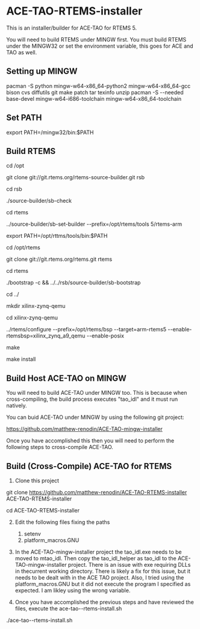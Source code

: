 # ACE-TAO-RTEMS-installer

This is an installer/builder for ACE-TAO for RTEMS 5.

You will need to build RTEMS under MINGW first. You must build RTEMS under the MINGW32 or set the environment variable, this goes for ACE and TAO as well.

## Setting up MINGW

pacman -S python mingw-w64-x86_64-python2 mingw-w64-x86_64-gcc bison cvs diffutils git make patch tar texinfo unzip
pacman -S --needed base-devel mingw-w64-i686-toolchain mingw-w64-x86_64-toolchain



## Set PATH

export PATH=/mingw32/bin:$PATH



## Build RTEMS

cd /opt

git clone git://git.rtems.org/rtems-source-builder.git rsb

cd rsb

./source-builder/sb-check 

cd rtems  

../source-builder/sb-set-builder --prefix=/opt/rtems/tools 5/rtems-arm 

export PATH=/opt/rttms/tools/bin:$PATH

cd /opt/rtems

git clone git://git.rtems.org/rtems.git rtems

cd rtems

./bootstrap -c && ../../rsb/source-builder/sb-bootstrap

cd ../

mkdir xilinx-zynq-qemu

cd xilinx-zynq-qemu

../rtems/configure --prefix=/opt/rtems/bsp --target=arm-rtems5 --enable-rtemsbsp=xilinx_zynq_a9_qemu --enable-posix 

make

make install




## Build Host ACE-TAO on MINGW

You will need to build ACE-TAO under MINGW too. This is because when cross-compiling, the build process executes "tao_idl" and it must run natively.

You can buid ACE-TAO under MINGW by using the following git project: 

https://github.com/matthew-renodin/ACE-TAO-mingw-installer


Once you have accomplished this then you will need to perform the following steps to cross-compile ACE-TAO.



## Build (Cross-Compile) ACE-TAO for RTEMS
1. Clone this project

git clone https://github.com/matthew-renodin/ACE-TAO-RTEMS-installer ACE-TAO-RTEMS-installer

cd ACE-TAO-RTEMS-installer

2. Edit the following files fixing the paths
    1. setenv 
    2. platform_macros.GNU
    
3. In the ACE-TAO-mingw-installer project the tao_idl.exe needs to be moved to mtao_idl. Then copy the tao_idl_helper as tao_idl to the ACE-TAO-mingw-installer project. There is an issue with exe requiring DLLs in thecurrent working directory. There is likely a fix for this issue, but it needs to be dealt with in the ACE TAO project. Also, I tried using the platform_macros.GNU but it did not execute the program I specified as expected. I am likley using the wrong variable.
    
4. Once you have accomplished the previous steps and have reviewed the files, execute the ace-tao--rtems-install.sh

./ace-tao--rtems-install.sh



    
    
  
  



